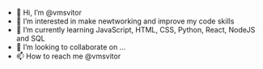 - 👋 Hi, I’m @vmsvitor
- 👀 I’m interested in make newtworking and improve my code skills
- 🌱 I’m currently learning JavaScript, HTML, CSS, Python, React, NodeJS and SQL 
- 💞️ I’m looking to collaborate on ...
- 📫 How to reach me @vmsvitor

<!---
vmsvitor/vmsvitor is a ✨ special ✨ repository because its `README.md` (this file) appears on your GitHub profile.
You can click the Preview link to take a look at your changes.
--->
